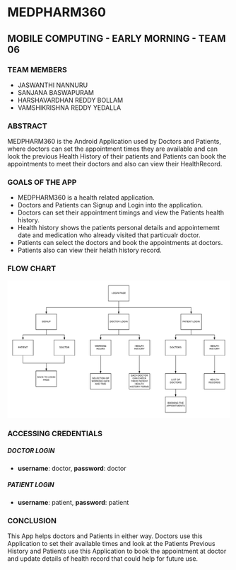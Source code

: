 # MEDPHARM360
## MOBILE COMPUTING - EARLY MORNING - TEAM 06
### TEAM MEMBERS
- JASWANTHI NANNURU
- SANJANA BASWAPURAM
- HARSHAVARDHAN REDDY BOLLAM
- VAMSHIKRISHNA REDDY YEDALLA
### ABSTRACT
  MEDPHARM360 is the Android Application used by Doctors and Patients, where doctors can set the appointment times they are available and can look the previous Health History of their patients and Patients can book the appointments to meet their doctors and also can view their HealthRecord.
### GOALS OF THE APP
- MEDPHARM360 is a health related application.
- Doctors and Patients can Signup and Login into the application.
- Doctors can set their appointment timings and view the Patients health history.
- Health history shows the patients personal details and appointememt date and medication who already visited that particualr doctor.
- Patients can select the doctors and book the appointments at doctors.
- Patients also can view their helath history record.
### FLOW CHART
![FLOWCHART](FLOWCHART.png)
### ACCESSING CREDENTIALS
##### DOCTOR LOGIN
- __username__: doctor, __password__: doctor
##### PATIENT LOGIN
- __username__: patient, __password__: patient
### CONCLUSION
This App helps doctors and Patients in either way. Doctors use this Application to set their available times and look at the Patients Previous History and Patients use this Application to book the appointment at doctor and update details of health record that could help for future use.
